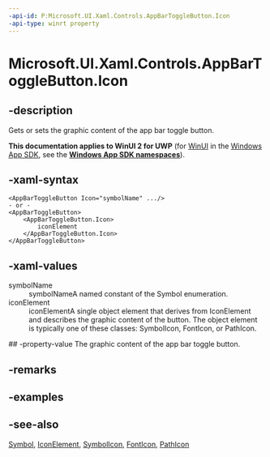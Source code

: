 ```yaml
---
-api-id: P:Microsoft.UI.Xaml.Controls.AppBarToggleButton.Icon
-api-type: winrt property
---
```


<!-- Property syntax
public Windows.UI.Xaml.Controls.IconElement Icon { get;  set; }
-->

# Microsoft.UI.Xaml.Controls.AppBarToggleButton.Icon

## -description
Gets or sets the graphic content of the app bar toggle button.

**This documentation applies to WinUI 2 for UWP** (for [WinUI](/windows/apps/winui/winui3/) in the [Windows App SDK](/windows/apps/windows-app-sdk/), see the **[Windows App SDK namespaces](/windows/windows-app-sdk/api/winrt/)**).

## -xaml-syntax
```xaml
<AppBarToggleButton Icon="symbolName" .../>
- or -
<AppBarToggleButton>
    <AppBarToggleButton.Icon>
        iconElement
    </AppBarToggleButton.Icon>
</AppBarToggleButton>
```


## -xaml-values
<dl><dt>symbolName</dt><dd>symbolNameA named constant of the Symbol enumeration.</dd>
<dt>iconElement</dt><dd>iconElementA single object element that derives from IconElement and describes the graphic content of the button. The object element is typically one of these classes: SymbolIcon, FontIcon, or PathIcon.</dd>
</dl>
## -property-value
The graphic content of the app bar toggle button.

## -remarks

## -examples

## -see-also
[Symbol](symbol.md), [IconElement](iconelement.md), [SymbolIcon](symbolicon.md), [FontIcon](fonticon.md), [PathIcon](pathicon.md)

